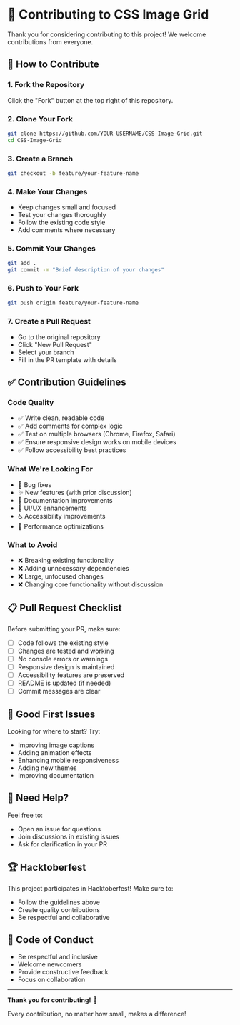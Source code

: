 # 🤝 Contributing to CSS Image Grid

Thank you for considering contributing to this project! We welcome contributions from everyone.

## 🌟 How to Contribute

### 1. Fork the Repository
Click the "Fork" button at the top right of this repository.

### 2. Clone Your Fork
```bash
git clone https://github.com/YOUR-USERNAME/CSS-Image-Grid.git
cd CSS-Image-Grid
```

### 3. Create a Branch
```bash
git checkout -b feature/your-feature-name
```

### 4. Make Your Changes
- Keep changes small and focused
- Test your changes thoroughly
- Follow the existing code style
- Add comments where necessary

### 5. Commit Your Changes
```bash
git add .
git commit -m "Brief description of your changes"
```

### 6. Push to Your Fork
```bash
git push origin feature/your-feature-name
```

### 7. Create a Pull Request
- Go to the original repository
- Click "New Pull Request"
- Select your branch
- Fill in the PR template with details

## ✅ Contribution Guidelines

### Code Quality
- ✅ Write clean, readable code
- ✅ Add comments for complex logic
- ✅ Test on multiple browsers (Chrome, Firefox, Safari)
- ✅ Ensure responsive design works on mobile devices
- ✅ Follow accessibility best practices

### What We're Looking For
- 🐛 Bug fixes
- ✨ New features (with prior discussion)
- 📝 Documentation improvements
- 🎨 UI/UX enhancements
- ♿ Accessibility improvements
- 🚀 Performance optimizations

### What to Avoid
- ❌ Breaking existing functionality
- ❌ Adding unnecessary dependencies
- ❌ Large, unfocused changes
- ❌ Changing core functionality without discussion

## 📋 Pull Request Checklist

Before submitting your PR, make sure:
- [ ] Code follows the existing style
- [ ] Changes are tested and working
- [ ] No console errors or warnings
- [ ] Responsive design is maintained
- [ ] Accessibility features are preserved
- [ ] README is updated (if needed)
- [ ] Commit messages are clear

## 🎯 Good First Issues

Looking for where to start? Try:
- Improving image captions
- Adding animation effects
- Enhancing mobile responsiveness
- Adding new themes
- Improving documentation

## 💬 Need Help?

Feel free to:
- Open an issue for questions
- Join discussions in existing issues
- Ask for clarification in your PR

## 🏆 Hacktoberfest

This project participates in Hacktoberfest! Make sure to:
- Follow the guidelines above
- Create quality contributions
- Be respectful and collaborative

## 📜 Code of Conduct

- Be respectful and inclusive
- Welcome newcomers
- Provide constructive feedback
- Focus on collaboration

---

**Thank you for contributing!** 🎉

Every contribution, no matter how small, makes a difference!
